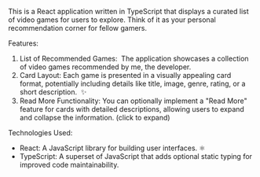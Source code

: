 This is a React application written in TypeScript that displays a curated list of video games for users to explore. Think of it as your personal recommendation corner for fellow gamers.

Features:

1. List of Recommended Games: ️ The application showcases a collection of video games recommended by me, the developer.
2. Card Layout: Each game is presented in a visually appealing card format, potentially including details like title, image, genre, rating, or a short description. ️ ✨
3. Read More Functionality: You can optionally implement a "Read More" feature for cards with detailed descriptions, allowing users to expand and collapse the information. (click to expand)

Technologies Used:

- React: A JavaScript library for building user interfaces. ⚛️
- TypeScript: A superset of JavaScript that adds optional static typing for improved code maintainability.